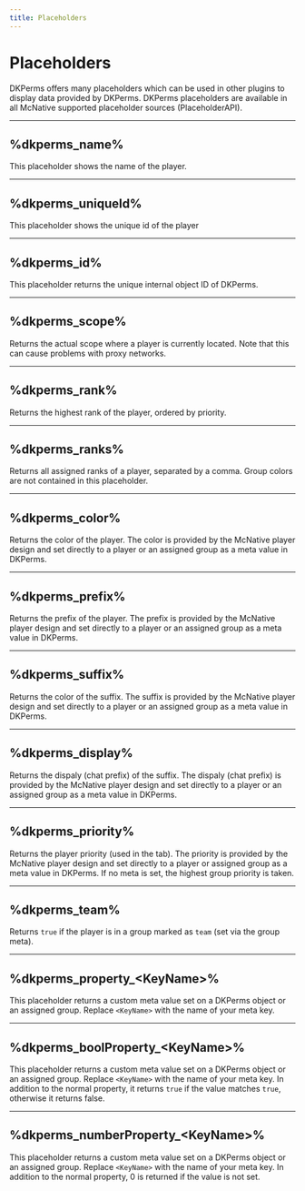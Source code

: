 ```yaml
---
title: Placeholders
---
```


# Placeholders

DKPerms offers many placeholders which can be used in other plugins to display data provided by DKPerms. 
DKPerms placeholders are available in all McNative supported placeholder sources (PlaceholderAPI).

***

## %dkperms_name%

This placeholder shows the name of the player. 

***

## %dkperms_uniqueId%

This placeholder shows the unique id of the player 

***

## %dkperms_id%

This placeholder returns the unique internal object ID of DKPerms.

***

## %dkperms_scope%

Returns the actual scope where a player is currently located. Note that this can cause problems with proxy networks.

***

## %dkperms_rank%

Returns the highest rank of the player, ordered by priority.

***

## %dkperms_ranks%

Returns all assigned ranks of a player, separated by a comma. Group colors are not contained in this placeholder.

***

## %dkperms_color%

Returns the color of the player. The color is provided by the McNative player design and set directly 
to a player or an assigned group as a meta value in DKPerms.

***

## %dkperms_prefix%

Returns the prefix of the player. The prefix is provided by the McNative player design and set directly
to a player or an assigned group as a meta value in DKPerms.

***

## %dkperms_suffix%

Returns the color of the suffix. The suffix is provided by the McNative player design and set directly
to a player or an assigned group as a meta value in DKPerms.

***

## %dkperms_display%

Returns the dispaly (chat prefix) of the suffix. The dispaly (chat prefix) is provided by the McNative player design and set directly
to a player or an assigned group as a meta value in DKPerms.

***

## %dkperms_priority%

Returns the player priority (used in the tab). The priority is provided by the McNative player design and set directly 
to a player or assigned group as a meta value in DKPerms. If no meta is set, the highest group priority is taken.

***

## %dkperms_team%

Returns `true` if the player is in a group marked as `team` (set via the group meta).

***

## %dkperms_property_&lt;KeyName&gt;%

This placeholder returns a custom meta value set on a DKPerms object or an assigned group.
Replace `<KeyName>` with the name of your meta key.

***

## %dkperms_boolProperty_&lt;KeyName&gt;%

This placeholder returns a custom meta value set on a DKPerms object or an assigned group.
Replace `<KeyName>` with the name of your meta key.
In addition to the normal property, it returns `true` if the value matches `true`, otherwise it returns false.

***

## %dkperms_numberProperty_&lt;KeyName&gt;%

This placeholder returns a custom meta value set on a DKPerms object or an assigned group. 
Replace `<KeyName>` with the name of your meta key. 
In addition to the normal property, 0 is returned if the value is not set.
